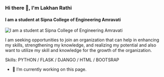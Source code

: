### Hi there 👋, I'm Lakhan Rathi
#### I am a student at Sipna College of Engineering Amravati
![I am a student at Sipna College of Engineering Amravati](https://arturssmirnovs.github.io/github-profile-readme-generator/images/banner.png)

I am seeking opportunities to join an organization that can help in enhancing my skills, strengthening my knowledge, and realizing my potential and also want to utilize my skill and knowledge for the growth of the organization.

Skills: PYTHON / FLASK / DJANGO / HTML / BOOTSRAP

- 🔭 I’m currently working on this page. 





<!--
**lakhanrathi575/lakhanrathi575** is a ✨ _special_ ✨ repository because its `README.md` (this file) appears on your GitHub profile.

Here are some ideas to get you started:

- 🔭 I’m currently working on ...
- 🌱 I’m currently learning ...
- 👯 I’m looking to collaborate on ...
- 🤔 I’m looking for help with ...
- 💬 Ask me about ...
- 📫 How to reach me: ...
- 😄 Pronouns: ...
- ⚡ Fun fact: ...
-->
